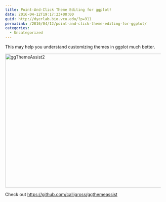 ```yaml
---
title: Point-And-Click Theme Editing for ggplot!
date: 2016-04-12T19:17:23+00:00
guid: http://dyerlab.bio.vcu.edu/?p=911
permalink: /2016/04/12/point-and-click-theme-editing-for-ggplot/
categories:
  - Uncategorized
---
```

This may help you understand customizing themes in ggplot much better.

[<img class="aligncenter wp-image-998 size-large" src="wp-content/uploads/2016/04/ggThemeAssist2-1024x576.gif" alt="ggThemeAssist2" width="768" height="432" srcset="wp-content/uploads/2016/04/ggThemeAssist2-1024x576.gif 1024w, wp-content/uploads/2016/04/ggThemeAssist2-300x169.gif 300w, wp-content/uploads/2016/04/ggThemeAssist2-768x432.gif 768w, wp-content/uploads/2016/04/ggThemeAssist2-1568x882.gif 1568w" sizes="(max-width: 768px) 100vw, 768px" />](https://github.com/calligross/ggthemeassist)

Check out <https://github.com/calligross/ggthemeassist>